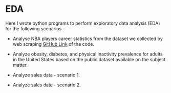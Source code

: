 # EDA

Here I wrote python programs to perform exploratory data analysis (EDA) for the following scenarios -

* Analyse NBA players career statistics from the dataset we collected by web scraping [GitHub Link](https://github.com/GoAshim/WebScraping/blob/27939865ea33f8c5c1d43bd1941662de9908b8a3/Web_Scraping_3_NBA_Player_Stats_for_Entire_Career.ipynb) of the code. 

* Analyze obesity, diabetes, and physical inactivity prevalence for adults in the United States based on the public dataset available on the subject matter.
 
* Analyze sales data - scenario 1.

* Analyze sales data - scenario 2.
